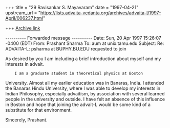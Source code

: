+++
title = "29 Ravisankar S. Mayavaram"
date = "1997-04-21"
upstream_url = "https://lists.advaita-vedanta.org/archives/advaita-l/1997-April/006237.html"

+++
[Archive link](https://lists.advaita-vedanta.org/archives/advaita-l/1997-April/006237.html)

---------- Forwarded message ----------
Date: Sun, 20 Apr 1997 15:26:07 -0400 (EDT)
From: Prashant Sharma <psharma at buphy.bu.edu>
To: aum at unix.tamu.edu
Subject: Re: ADVAITA-L: psharma at BUPHY.BU.EDU requested to join


As desired by you I am including a brief introduction about myself and my
interests in advait.

        I am a graduate student in theoretical physics at Boston
University.  Almost all my earlier education was in Banaras, India.  I
attended the Banaras Hindu University, where I was able to develop my
interests in Indian Philosophy, especially advaitism, by association with
several learned people in the university and outside.  I have felt an
absence of this influence in Boston and hope that joining the advait-L
would be some kind of a substitute for that environment.

Sincerely,
Prashant.

